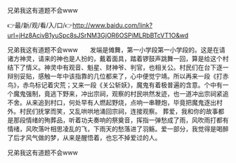 兄弟我这有道题不会www

👉最/新/观/看/入/口/👉http://www.baidu.com/link?url=jHz8AcivB1yuSpc8sJSrNM3GjOR6OSPiMLRbBTcVT1O&wd

兄弟我这有道题不会www　　发端是傩舞，第一小学段第一小学段的。这是在请诸方神灵，请来的神也是人扮的，戴着面具，踏着锣鼓声跳舞一回，算是给这个村结下了情义。神灵中有观音、魁星、财神爷、判官，也相关公。村民们在台下逐一辩别妥贴，感触一年中该指靠的几位都来了，心中便觉宁靖。所以再来一段《打赤鸟》，赤鸟标记着灾荒；又来一段《关公斩妖》，魔鬼有着极普遍的含意。个中有一个魔鬼强制，竟逃下野来，冲出宗祠，观察的村民哄然发迹，也一道冲出宗祠紧追不舍。从来追到村口，何处早有人燃起野烧，点响一串鞭炮，毕竟把魔鬼逐出村外。村民们抚掌而笑，又乱哄哄地涌回宗祠，连接观察。
葬爱，我和你的故事都是那段情绪的殉葬品，听着功夫奏响的祭奠音，挥指一弹愁成了雨，风吹雨打都有情绪，风吹落叶相思凌乱的飞，下雨天的愁落进了羽觞。爱一部分，我觉得是喝醉了后才风气做的梦，从来是醒悟着，也忘不掉爱过的人。


兄弟我这有道题不会www
